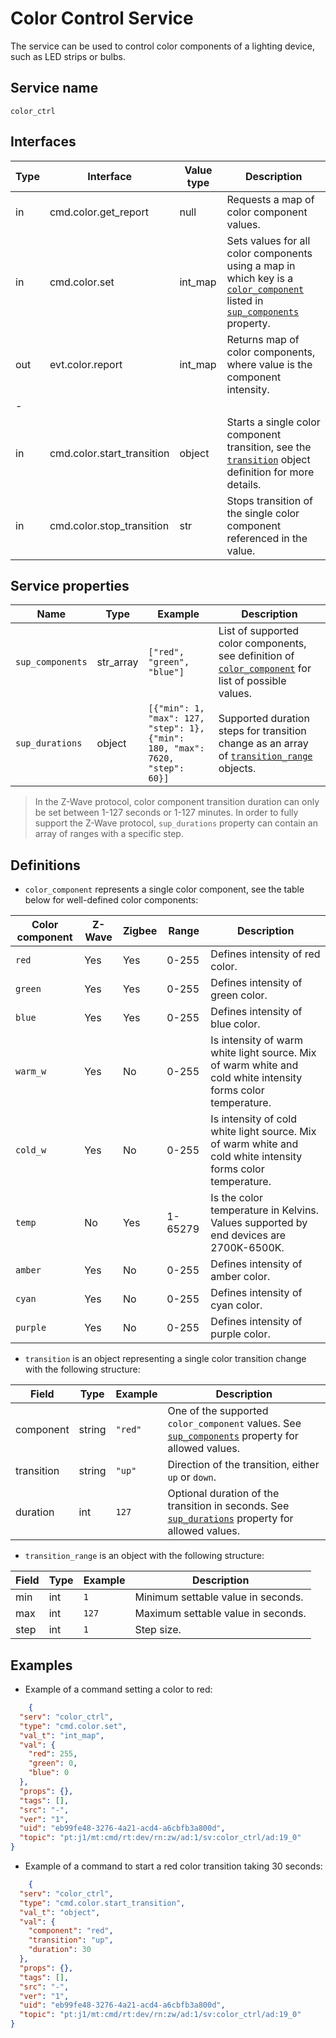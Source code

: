 # Color Control Service

The service can be used to control color components of a lighting device, such as LED strips or bulbs.

## Service name

`color_ctrl`

## Interfaces

| Type | Interface                  | Value type | Description                                                                                                                                                      |
|------|----------------------------|------------|------------------------------------------------------------------------------------------------------------------------------------------------------------------|
| in   | cmd.color.get_report       | null       | Requests a map of color component values.                                                                                                                        |
| in   | cmd.color.set              | int_map    | Sets values for all color components using a map in which key is a [`color_component`](#definitions) listed in [`sup_components`](#service-properties) property. |
| out  | evt.color.report           | int_map    | Returns map of color components, where value is the component intensity.                                                                                         |
| -    |                            |            |                                                                                                                                                                  |
| in   | cmd.color.start_transition | object     | Starts a single color component transition, see the [`transition`](#definitions) object definition for more details.                                             |
| in   | cmd.color.stop_transition  | str        | Stops transition of the single color component referenced in the value.                                                                                          |

## Service properties

| Name             | Type      | Example                                                                      | Description                                                                                                          |
|------------------|-----------|------------------------------------------------------------------------------|----------------------------------------------------------------------------------------------------------------------|
| `sup_components` | str_array | `["red", "green", "blue"]`                                                   | List of supported color components, see definition of [`color_component`](#definitions) for list of possible values. |
| `sup_durations`  | object    | `[{"min": 1, "max": 127, "step": 1}, {"min": 180, "max": 7620, "step": 60}]` | Supported duration steps for transition change as an array of [`transition_range`](#definitions) objects.            |

> In the Z-Wave protocol, color component transition duration can only be set between 1-127 seconds or 1-127 minutes. In order to fully support the Z-Wave protocol,
> `sup_durations` property can contain an array of ranges with a specific step.

## Definitions

* `color_component` represents a single color component, see the table below for well-defined color components:

| Color component | Z-Wave | Zigbee | Range   | Description                                                                                                  |
|-----------------|--------|--------|---------|--------------------------------------------------------------------------------------------------------------|
| `red`           | Yes    | Yes    | 0-255   | Defines intensity of red color.                                                                              |
| `green`         | Yes    | Yes    | 0-255   | Defines intensity of green color.                                                                            |
| `blue`          | Yes    | Yes    | 0-255   | Defines intensity of blue color.                                                                             |
| `warm_w`        | Yes    | No     | 0-255   | Is intensity of warm white light source. Mix of warm white and cold white intensity forms color temperature. |
| `cold_w`        | Yes    | No     | 0-255   | Is intensity of cold white light source. Mix of warm white and cold white intensity forms color temperature. |
| `temp`          | No     | Yes    | 1-65279 | Is the color temperature in Kelvins. Values supported by end devices are 2700K-6500K.                        |
| `amber`         | Yes    | No     | 0-255   | Defines intensity of amber color.                                                                            |
| `cyan`          | Yes    | No     | 0-255   | Defines intensity of cyan color.                                                                             |
| `purple`        | Yes    | No     | 0-255   | Defines intensity of purple color.                                                                           |

* `transition` is an object representing a single color transition change with the following structure:

| Field      | Type   | Example | Description                                                                                                             |
|------------|--------|---------|-------------------------------------------------------------------------------------------------------------------------|
| component  | string | `"red"` | One of the supported `color_component` values. See [`sup_components`](#service-properties) property for allowed values. |
| transition | string | `"up"`  | Direction of the transition, either `up` or `down`.                                                                     |
| duration   | int    | `127`   | Optional duration of the transition in seconds. See [`sup_durations`](#service-properties) property for allowed values. |

* `transition_range` is an object with the following structure:

| Field | Type | Example | Description                        |
|-------|------|---------|------------------------------------|
| min   | int  | `1`     | Minimum settable value in seconds. |
| max   | int  | `127`   | Maximum settable value in seconds. | 
| step  | int  | `1`     | Step size.                         |

## Examples

* Example of a command setting a color to red:

```json
    {
  "serv": "color_ctrl",
  "type": "cmd.color.set",
  "val_t": "int_map",
  "val": {
    "red": 255,
    "green": 0,
    "blue": 0
  },
  "props": {},
  "tags": [],
  "src": "-",
  "ver": "1",
  "uid": "eb99fe48-3276-4a21-acd4-a6cbfb3a800d",
  "topic": "pt:j1/mt:cmd/rt:dev/rn:zw/ad:1/sv:color_ctrl/ad:19_0"
}
```

* Example of a command to start a red color transition taking 30 seconds:

```json
    {
  "serv": "color_ctrl",
  "type": "cmd.color.start_transition",
  "val_t": "object",
  "val": {
    "component": "red",
    "transition": "up",
    "duration": 30
  },
  "props": {},
  "tags": [],
  "src": "-",
  "ver": "1",
  "uid": "eb99fe48-3276-4a21-acd4-a6cbfb3a800d",
  "topic": "pt:j1/mt:cmd/rt:dev/rn:zw/ad:1/sv:color_ctrl/ad:19_0"
}
```
